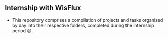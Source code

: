 ## Internship with WisFlux
* This repository comprises a compilation of projects and tasks organized by day into their respective folders, completed during the internship period 😊.
